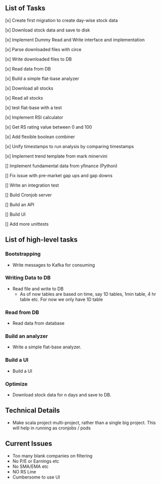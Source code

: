 ## List of Tasks

[x] Create first migration to create day-wise stock data

[x] Download stock data and save to disk

[x] Implement Dummy Read and Write interface and implementation

[x] Parse downloaded files with circe

[x] Write downloaded files to DB

[x] Read data from DB

[x] Build a simple flat-base analyzer

[x] Download all stocks

[x] Read all stocks

[x] test flat-base with a test

[x] Implement RSI calculator

[x] Get RS rating value between 0 and 100

[x] Add flexible boolean combiner

[x] Unify timestamps to run analysis by comparing timestamps

[x] Implement trend template from mark minervini

[] Implement fundamental data from yfinance (Python)

[] Fix issue with pre-market gap ups and gap downs

[] Write an integration test

[] Build Cronjob server

[] Build an API

[] Build UI

[] Add more unittests

## List of high-level tasks

### Bootstrapping

* Write messages to Kafka for consuming

### Writing Data to DB

* Read file and write to DB
    * As of now tables are based on time, say 1D tables, 1min table, 4 hr table etc. For now we only have 1D table

### Read from DB

* Read data from database

### Build an analyzer

* Write a simple flat-base analyzer.

### Build a UI

* Build a UI

### Optimize

* Download stock data for n days and save to DB.

## Technical Details

* Make scala project multi-project, rather than a single big project. This will help in running as cronjobs / pods

## Current Issues
* Too many blank companies on filtering
* No P/E or Earnings etc
* No SMA/EMA etc
* NO RS Line
* Cumbersome to use UI